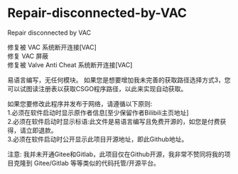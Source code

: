 # Repair-disconnected-by-VAC
Repair disconnected by VAC
  
修复被 VAC 系统断开连接[VAC]  
修复 VAC 屏蔽  
修复被 Valve Anti Cheat 系统断开连接[VAC]  

易语言编写，无任何模块。
如果您是想要增加我未完善的获取路径选择方式3，您可以试图读注册表以获取CSGO程序路径，以此来实现自动获取。
  
如果您要修改此程序并发布于网络，请遵循以下原则:  
1.必须在软件启动时显示原作者信息[至少保留作者Bilibili主页地址]  
2.必须在软件启动时显示标语:此文件是易语言编写且免费开源的，如您是付费获得，请立即退款。  
3.必须在软件启动时公开显示此项目开源地址，即此Github地址。  
  
注意:
我并未开通Gitee和Gitlab，此项目仅在Github开源，我非常不赞同将我的项目克隆到 Gitee/Gitlab 等等类似的代码托管/开源平台。
